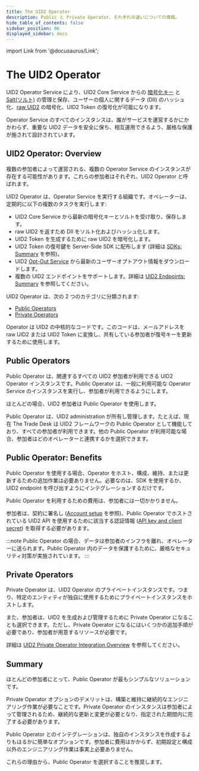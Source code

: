 ```yaml
---
title: The UID2 Operator
description: Public と Private Operator、それぞれの違いについての情報。
hide_table_of_contents: false
sidebar_position: 06
displayed_sidebar: docs
---
```


import Link from '@docusaurus/Link';

# The UID2 Operator

UID2 Operator Service により、UID2 Core Service からの <a href="../ref-info/glossary-uid#gl-encryption-key">暗号化キー</a> と [Salt(ソルト)](../ref-info/glossary-uid.md#gl-salt) の管理と保存、ユーザーの個人に関するデータ (<Link href="../ref-info/glossary-uid#gl-dii">DII</Link>) のハッシュ化、[raw UID2](../ref-info/glossary-uid.md#gl-raw-uid2) の暗号化、<Link href="../ref-info/glossary-uid#gl-uid2-token">UID2 Token</Link> の復号化が可能になります。

Operator Service のすべてのインスタンスは、誰がサービスを運営するかにかかわらず、重要な UID2 データを安全に保ち、相互運用できるよう、厳格な保護が施されて設計されています。

## UID2 Operator: Overview

複数の参加者によって運営される、複数の Operator Service のインスタンスが存在する可能性があります。これらの参加者はそれぞれ、UID2 Operator と呼ばれます。

UID2 Operator は、Operator Service を実行する組織です。オペレーターは、定期的に以下の複数のタスクを実行します:

- UID2 Core Service から最新の暗号化キーとソルトを受け取り、保存します。
- raw UID2 を返すため <Link href="../ref-info/glossary-uid#gl-dii">DII</Link> をソルト化およびハッシュ化します。
- UID2 Token を生成するために raw UID2 を暗号化します。
- UID2 Token の復号鍵を Server-Side SDK に配布します (詳細は [SDKs: Summary](../sdks/summary-sdks.md) を参照)。
- UID2 <a href="glossary-uid#gl-opt-out-service">Opt-Out Service</a> から最新のユーザーオプトアウト情報をダウンロードします。
- 複数の UID2 エンドポイントをサポートします。詳細は [UID2 Endpoints: Summary](../endpoints/summary-endpoints.md) を参照してください。

UID2 Operator は、次の 2 つのカテゴリに分類されます:

- [Public Operators](#public-operators)
- [Private Operators](#private-operators)

Operator は UID2 の中核的なコードです。このコードは、メールアドレスを raw UID2 または UID2 Token に変換し、共有している参加者が復号キーを更新するために使用します。

## Public Operators

Public Operator は、関連するすべての UID2 参加者が利用できる UID2 Operator インスタンスです。Public Operator は、一般に利用可能な Operator Service のインスタンスを実行し、参加者が利用できるようにします。

ほとんどの場合、UID2 参加者は Public Operator を使用します。

Public Operator は、UID2 administration が所有し管理します。たとえば、現在 The Trade Desk は UID2 フレームワークの Public Operator として機能しており、すべての参加者が利用できます。他の Public Operator が利用可能な場合、参加者はどのオペレーターと連携するかを選択できます。

## Public Operator: Benefits

Public Operator を使用する場合、Operator をホスト、構成、維持、または更新するための追加作業は必要ありません。必要なのは、SDK を使用するか、UID2 endpoint を呼び出すようにインテグレーションするだけです。

Public Operator を利用するための費用は、参加者には一切かかりません。

参加者は、契約に署名し ([Account setup](../getting-started/gs-account-setup.md) を参照)、Public Operator でホストされている UID2 API を使用するために該当する認証情報 ([API key and client secret](../getting-started/gs-credentials.md#api-key-and-client-secret)) を取得する必要があります。

:::note
Public Operator の場合、データは参加者のインフラを離れ、オペレーターに送られます。Public Operator 内のデータを保護するために、厳格なセキュリティ対策が実施されています。
:::

## Private Operators

Private Operator は、UID2 Operator のプライベートインスタンスです。つまり、特定のエンティティが独自に使用するためにプライベートインスタンスをホストします。

また、参加者は、UID2 を生成および管理するために Private Operator になることも選択できます。ただし、Private Operator になるにはいくつかの追加手順が必要であり、参加者が用意するリソースが必要です。

詳細は [UID2 Private Operator Integration Overview](../guides/integration-options-private-operator.md) を参照してください。

## Summary

ほとんどの参加者にとって、Public Operator が最もシンプルなソリューションです。

Private Operator オプションのデメリットは、構築と維持に継続的なエンジニアリング作業が必要なことです。Private Operator のインスタンスは参加者によって管理されるため、継続的な更新と変更が必要となり、指定された期間内に完了する必要があります。

Public Operator とのインテグレーションは、独自のインスタンスを作成するよりもはるかに簡単なオプションです。参加者に費用はかからず、初期設定と構成以外のエンジニアリング作業は事実上必要ありません。

これらの理由から、Public Operator を選択することを推奨します。

